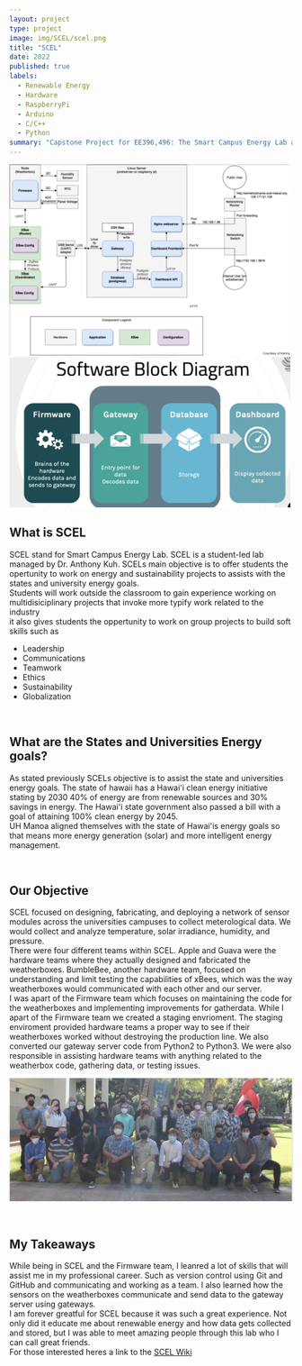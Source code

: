 ```yaml
---
layout: project
type: project
image: img/SCEL/scel.png
title: "SCEL"
date: 2022
published: true
labels:
  - Renewable Energy
  - Hardware
  - RaspberryPi
  - Arduino
  - C/C++
  - Python
summary: "Capstone Project for EE396,496: The Smart Campus Energy Lab at UH Manoa is a student-led lab that strives to be a welcoming and open place of learning for undergraduate and graduate students alike, fostering and developing technical skills such as software engineering, circuit design and machine learning. In addition to technical skills, SCEL also focuses on developing “soft” skills such as communication, teamwork, project management and leadership. "
---
```


<div class="text-center p-4">
  <img width="500px" src="../img/SCEL/blockdiagram.png" class="img-thumbnail" >
  <img width="500px" src="../img/SCEL/softwareblock.png" class="img-thumbnail" >
</div>

<h2> What is SCEL </h2>

SCEL stand for Smart Campus Energy Lab. SCEL is a student-led lab managed by Dr. Anthony Kuh. SCELs main objective is to offer students the opertunity to work on energy and sustainability projects to assists with the states and university energy goals.
<br>
Students will work outside the classroom to gain experience working on multidisiciplinary projects that invoke more typify work related to the industry
<br> 
it also gives students the oppertunity to work on group projects to build soft skills such as
<ul>
  <li> Leadership </li>
  <li> Communications </li>
  <li> Teamwork </li>
  <li> Ethics </li>
  <li> Sustainability </li>
  <li> Globalization </li>
</ul>

<br>

<h2> What are the States and Universities Energy goals? </h2>

As stated previously SCELs objective is to assist the state and universities energy goals.
The state of hawaii has a Hawai'i clean energy initiative stating by 2030 40% of energy are from renewable sources and 30% savings in energy. The Hawai'i state government also passed a bill with a goal of attaining 100% clean energy by 2045.
<br>
UH Manoa aligned themselves with the state of Hawai'is energy goals so that means more energy generation (solar) and more intelligent energy management.

<br>

<h2> Our Objective </h2>

SCEL focused on designing, fabricating, and deploying a network of sensor modules across the universities campuses to collect meterological data. We would collect and analyze temperature, solar irradiance, humidity, and pressure.
<br>
There were four different teams within SCEL. Apple and Guava were the hardware teams where they  actually designed and fabricated the weatherboxes. BumbleBee, another hardware team, focused on understanding and limit testing the capabilities of xBees, which was the way weatherboxes would communicated with each other and our server.
<br>
I was apart of the Firmware team which focuses on maintaining the code for the weatherboxes and implementing improvements for gatherdata. While I apart of the Firmware team we created a staging envrioment. The staging enviroment provided hardware teams a proper way to see if their weatherboxes worked without destroying the production line. We also converted our gateway server code from Python2 to Python3. We were also responsible in assisting hardware teams with anything related to the weatherbox code, gathering data, or testing issues.
<br>

  <p align = "center">
    <img width="700px" src="../img/SCEL/scelgroup.png" class="img-thumbnail" >
  </p>

<br>
<h2> My Takeaways </h2>

While being in SCEL and the Firmware team, I leanred a lot of skills that will assist me in my professional career. Such as version control using Git and GitHub and communicating and working as a team. I also learned how the sensors on the weatherboxes communicate and send data to the gateway server using gateways. 
<br>
I am forever greatful for SCEL because it was such a great experience. Not only did it educate me about renewable energy and how data gets collected and stored, but I was able to meet amazing people through this lab who I can call great friends.
<br>
For those interested heres a link to the <a href = "https://wiki.scel-hawaii.org/doku.php?id=start"> SCEL Wiki </a>





